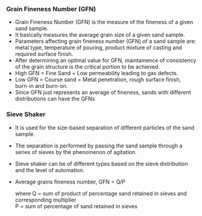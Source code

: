 ### Grain Fineness Number (GFN)
* Grain Fineness Number (GFN) is the measure of the fineness of a given sand sample.
* It basically measures the average grain size of a given sand sample.
* Parameters affecting grain fineness number (GFN) of a sand sample are: metal type, temperature of pouring, product mixture of casting and required surface finish.
* After determining an optimal value for GFN, maintainence of consistency of the grain structure is the critical portion to be achieved.
* High GFN = Fine Sand = Low permeability leading to gas defects.
* Low GFN = Course sand = Metal penetration, rough surface finish, burn-in and burn-on.
* Since GFN just represents an average of fineness, sands with different distributions can have the GFNs

### Sieve Shaker
* It is used for the size-based separation of different particles of the sand sample.
* The separation is performed by passing the sand sample through a series of sieves by the phenomenon of agitation.
* Sieve shaker can be of different types based on the sieve distribution and the level of automation.
* Average grains fineness number, GFN = Q/P

   where Q = sum of product of percentage sand retained in sieves and corresponding multiplier<br>
   P = sum of percentage of sand retained in sieves
